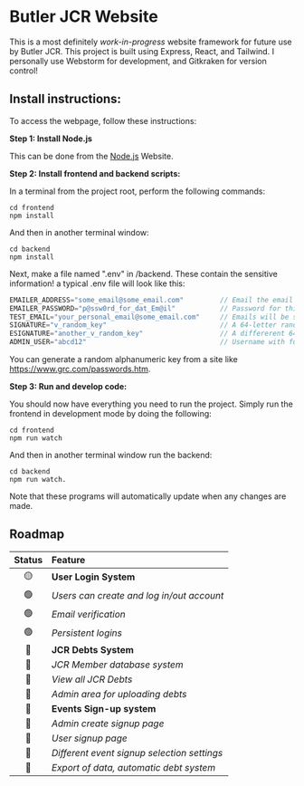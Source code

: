 # Butler JCR Website

This is a most definitely _work-in-progress_ website framework for future use by Butler JCR. This project is built using Express, React, and Tailwind. I personally use Webstorm for development, and Gitkraken for version control!


## Install instructions:
To access the webpage, follow these instructions:

**Step 1: Install Node.js**

This can be done from the [Node.js](https://nodejs.org/en/) Website.

**Step 2: Install frontend and backend scripts:** 

In a terminal from the project root, perform the following commands:
```
cd frontend 
npm install
```
And then in another terminal window:
```
cd backend 
npm install
```
Next, make a file named ".env" in /backend. These contain the sensitive information! a typical .env file will look like this:
```js
EMAILER_ADDRESS="some_email@some_email.com"         // Email the email verification will send from
EMAILER_PASSWORD="p@ssw0rd_for_dat_Em@il"           // Password for this email (or API password) 
TEST_EMAIL="your_personal_email@some_email.com"     // Emails will be sent here rather than uni one
SIGNATURE="v_random_key"                            // A 64-letter random key
ESIGNATURE="another_v_random_key"                   // A differerent 64-letter random key
ADMIN_USER="abcd12"                                 // Username with full admin access
```
You can generate a random alphanumeric key from a site like https://www.grc.com/passwords.htm.


**Step 3: Run and develop code:**

You should now have everything you need to run the project. Simply run the frontend in development mode by doing the following:
```
cd frontend 
npm run watch
```
And then in another terminal window run the backend:
```
cd backend 
npm run watch.
```
Note that these programs will automatically update when any changes are made.


## Roadmap

| Status | Feature |
| :---: | :--- |
| 🟡 | **User Login System**
| 🟢 | _Users can create and log in/out account_
| 🟢 | _Email verification_
| 🟢 | _Persistent logins_
| 🔴 | **JCR Debts System**
| 🔴 | _JCR Member database system_
| 🔴 | _View all JCR Debts_
| 🔴 | _Admin area for uploading debts_
| 🔴 | **Events Sign-up system**
| 🔴 | _Admin create signup page_
| 🔴 | _User signup page_
| 🔴 | _Different event signup selection settings_
| 🔴 | _Export of data, automatic debt system_



